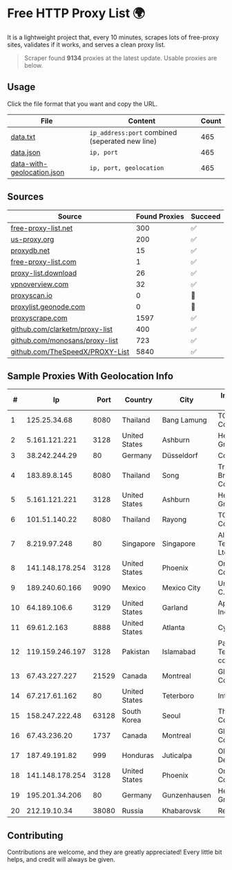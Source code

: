 
# Free HTTP Proxy List 🌍

It is a lightweight project that, every 10 minutes, scrapes lots of free-proxy sites, validates if it works, and serves a clean proxy list.


> Scraper found **9134** proxies at the latest update. Usable proxies are below.

## Usage

Click the file format that you want and copy the URL.


|File|Content|Count|
|----|-------|-----|
|[data.txt](https://raw.githubusercontent.com/themiralay/Proxy-List-World/master/data.txt)|`ip_address:port` combined (seperated new line)|465|
|[data.json](https://raw.githubusercontent.com/themiralay/Proxy-List-World/master/data.json)|`ip, port`|465|
|[data-with-geolocation.json](https://raw.githubusercontent.com/themiralay/Proxy-List-World/master/data-with-geolocation.json)|`ip, port, geolocation`|465|

## Sources

|Source|Found Proxies|Succeed|
|------|-------------|-------|
|[free-proxy-list.net](https://free-proxy-list.net)|300|✅|
|[us-proxy.org](https://www.us-proxy.org)|200|✅|
|[proxydb.net](http://proxydb.net)|15|✅|
|[free-proxy-list.com](https://free-proxy-list.com/?page=&port=&type%5B%5D=http&type%5B%5D=https&up_time=0&search=Search)|1|✅|
|[proxy-list.download](https://www.proxy-list.download/HTTP)|26|✅|
|[vpnoverview.com](https://vpnoverview.com/privacy/anonymous-browsing/free-proxy-servers)|32|✅|
|[proxyscan.io](https://www.proxyscan.io)|0|🚫|
|[proxylist.geonode.com](https://proxylist.geonode.com/api/proxy-list?limit=300&page=1&sort_by=lastChecked&sort_type=desc&protocols=http,https)|0|🚫|
|[proxyscrape.com](https://api.proxyscrape.com/v2/?request=displayproxies&protocol=http&timeout=10000&country=all&ssl=all&anonymity=all)|1597|✅|
|[github.com/clarketm/proxy-list](https://raw.githubusercontent.com/clarketm/proxy-list/master/proxy-list-raw.txt)|400|✅|
|[github.com/monosans/proxy-list](https://raw.githubusercontent.com/monosans/proxy-list/main/proxies/http.txt)|723|✅|
|[github.com/TheSpeedX/PROXY-List](https://raw.githubusercontent.com/TheSpeedX/PROXY-List/master/http.txt)|5840|✅|


## Sample Proxies With Geolocation Info

|#|Ip|Port|Country|City|Internet Service Provider|
|-|--|----|-------|----|-------------------------|
|1|125.25.34.68|8080|Thailand|Bang Lamung|TOT Public Company Limited|
|2|5.161.121.221|3128|United States|Ashburn|Hetzner Online GmbH|
|3|38.242.244.29|80|Germany|Düsseldorf|Contabo GmbH|
|4|183.89.8.145|8080|Thailand|Song|Triple T Broadband Public Company Limited|
|5|5.161.121.221|3128|United States|Ashburn|Hetzner Online GmbH|
|6|101.51.140.22|8080|Thailand|Rayong|TOT Public Company Limited|
|7|8.219.97.248|80|Singapore|Singapore|Alibaba (US) Technology Co., Ltd.|
|8|141.148.178.254|3128|United States|Phoenix|Oracle Corporation|
|9|189.240.60.166|9090|Mexico|Mexico City|Uninet S.A. de C.V.|
|10|64.189.106.6|3129|United States|Garland|Apogee Telecom Inc.|
|11|69.61.2.163|8888|United States|Atlanta|Cyber Wurx LLC|
|12|119.159.246.197|3128|Pakistan|Islamabad|Pakistan Telecommuication company limited|
|13|67.43.227.227|21529|Canada|Montreal|GloboTech Communications|
|14|67.217.61.162|80|United States|Teterboro|Interserver, Inc|
|15|158.247.222.48|63128|South Korea|Seoul|The Constant Company, LLC|
|16|67.43.236.20|1737|Canada|Montreal|GloboTech Communications|
|17|187.49.191.82|999|Honduras|Juticalpa|Olancho NET S.r.l. De C.V.|
|18|141.148.178.254|3128|United States|Phoenix|Oracle Corporation|
|19|195.201.34.206|80|Germany|Gunzenhausen|Hetzner Online GmbH|
|20|212.19.10.34|38080|Russia|Khabarovsk|Redcom LIR|



## Contributing

Contributions are welcome, and they are greatly appreciated! Every
little bit helps, and credit will always be given.

